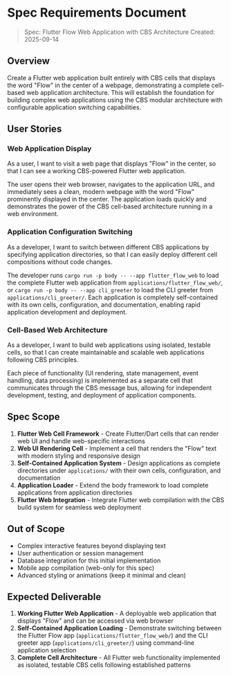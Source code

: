 # Spec Requirements Document

> Spec: Flutter Flow Web Application with CBS Architecture
> Created: 2025-09-14

## Overview

Create a Flutter web application built entirely with CBS cells that displays the word "Flow" in the center of a webpage, demonstrating a complete cell-based web application architecture. This will establish the foundation for building complex web applications using the CBS modular architecture with configurable application switching capabilities.

## User Stories

### Web Application Display
As a user, I want to visit a web page that displays "Flow" in the center, so that I can see a working CBS-powered Flutter web application.

The user opens their web browser, navigates to the application URL, and immediately sees a clean, modern webpage with the word "Flow" prominently displayed in the center. The application loads quickly and demonstrates the power of the CBS cell-based architecture running in a web environment.

### Application Configuration Switching  
As a developer, I want to switch between different CBS applications by specifying application directories, so that I can easily deploy different cell compositions without code changes.

The developer runs `cargo run -p body -- --app flutter_flow_web` to load the complete Flutter web application from `applications/flutter_flow_web/`, or `cargo run -p body -- --app cli_greeter` to load the CLI greeter from `applications/cli_greeter/`. Each application is completely self-contained with its own cells, configuration, and documentation, enabling rapid application development and deployment.

### Cell-Based Web Architecture
As a developer, I want to build web applications using isolated, testable cells, so that I can create maintainable and scalable web applications following CBS principles.

Each piece of functionality (UI rendering, state management, event handling, data processing) is implemented as a separate cell that communicates through the CBS message bus, allowing for independent development, testing, and deployment of application components.

## Spec Scope

1. **Flutter Web Cell Framework** - Create Flutter/Dart cells that can render web UI and handle web-specific interactions
2. **Web UI Rendering Cell** - Implement a cell that renders the "Flow" text with modern styling and responsive design
3. **Self-Contained Application System** - Design applications as complete directories under `applications/` with their own cells, configuration, and documentation
4. **Application Loader** - Extend the body framework to load complete applications from application directories
5. **Flutter Web Integration** - Integrate Flutter web compilation with the CBS build system for seamless web deployment

## Out of Scope

- Complex interactive features beyond displaying text
- User authentication or session management
- Database integration for this initial implementation
- Mobile app compilation (web-only for this spec)
- Advanced styling or animations (keep it minimal and clean)

## Expected Deliverable

1. **Working Flutter Web Application** - A deployable web application that displays "Flow" and can be accessed via web browser
2. **Self-Contained Application Loading** - Demonstrate switching between the Flutter Flow app (`applications/flutter_flow_web/`) and the CLI greeter app (`applications/cli_greeter/`) using command-line application selection
3. **Complete Cell Architecture** - All Flutter web functionality implemented as isolated, testable CBS cells following established patterns
